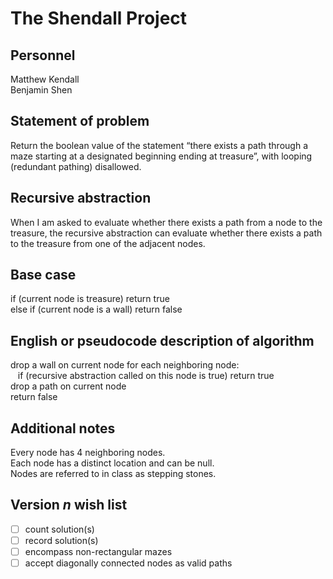 # The Shendall Project

## Personnel
Matthew Kendall  
Benjamin Shen

## Statement of problem
Return the boolean value of the statement “there exists a path through a maze starting at a designated beginning ending at treasure”, with looping (redundant pathing) disallowed.

## Recursive abstraction
When I am asked to evaluate whether there exists a path from a node to the treasure, the recursive abstraction can evaluate whether there exists a path to the treasure from one of the adjacent nodes.

## Base case
if (current node is treasure) return true  
else if (current node is a wall) return false  

## English or pseudocode description of algorithm
drop a wall on current node 
for each neighboring node:  
&nbsp;&nbsp;
  if (recursive abstraction called on this node is true) return true  
drop a path on current node  
return false  

## Additional notes
Every node has 4 neighboring nodes.  
Each node has a distinct location and can be null.  
Nodes are referred to in class as stepping stones.  

## Version *n* wish list
* [ ] count solution(s)
* [ ] record solution(s)
* [ ] encompass non-rectangular mazes
* [ ] accept diagonally connected nodes as valid paths
